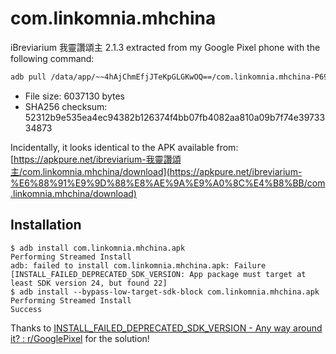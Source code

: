 # com.linkomnia.mhchina

iBreviarium 我靈讚頌主 2.1.3 extracted from my Google Pixel phone
with the following command:

```sh
adb pull /data/app/~~4hAjChmEfjJTeKpGLGKwOQ==/com.linkomnia.mhchina-P690ZHGKXOydK0M37xObxQ==/base.apk
```

- File size: 6037130 bytes
- SHA256 checksum: 52312b9e535ea4ec94382b126374f4bb07fb4082aa810a09b7f74e3973334873

Incidentally, it looks identical to the APK available from:
[https://apkpure.net/ibreviarium-我靈讚頌主/com.linkomnia.mhchina/download](https://apkpure.net/ibreviarium-%E6%88%91%E9%9D%88%E8%AE%9A%E9%A0%8C%E4%B8%BB/com.linkomnia.mhchina/download)

## Installation

```
$ adb install com.linkomnia.mhchina.apk
Performing Streamed Install
adb: failed to install com.linkomnia.mhchina.apk: Failure [INSTALL_FAILED_DEPRECATED_SDK_VERSION: App package must target at least SDK version 24, but found 22]
$ adb install --bypass-low-target-sdk-block com.linkomnia.mhchina.apk
Performing Streamed Install
Success
```

Thanks to [INSTALL_FAILED_DEPRECATED_SDK_VERSION - Any way around it? : r/GooglePixel](https://www.reddit.com/r/GooglePixel/comments/17bzbcy/install_failed_deprecated_sdk_version_any_way/) for the solution!
